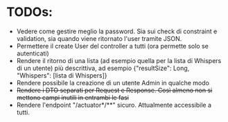 # TODOs:
- Vedere come gestire meglio la password. Sia sui check di constraint e validation, sia quando viene ritornato l'user tramite JSON.
- Permettere il create User del controller a tutti (ora permette solo se autenticati)
- Rendere il ritorno di una lista (ad esempio quella per la lista di Whispers di un utente) più descrittiva, ad esempio 
  {"resultSize": Long, "Whispers": [lista di Whispers]}
- Rendere possibile la creazione di un utente Admin in qualche modo  
- ~~Rendere i DTO separati per Request e Response. Così almeno non si mettono campi inutili in entrambi le fasi~~
- Rendere l'endpoint "/actuator*/**" sicuro. Attualmente accessibile a tutti.